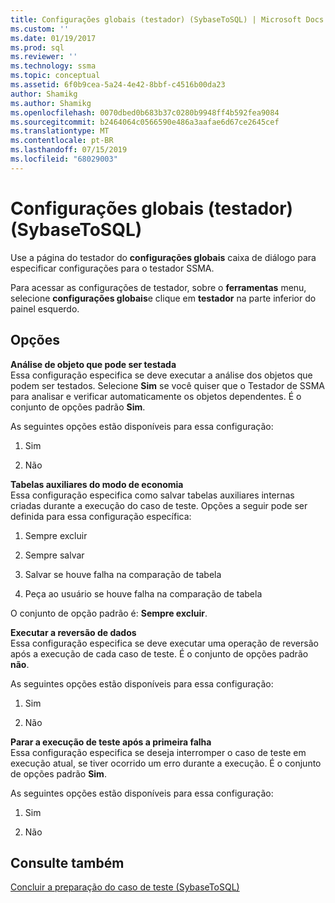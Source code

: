```yaml
---
title: Configurações globais (testador) (SybaseToSQL) | Microsoft Docs
ms.custom: ''
ms.date: 01/19/2017
ms.prod: sql
ms.reviewer: ''
ms.technology: ssma
ms.topic: conceptual
ms.assetid: 6f0b9cea-5a24-4e42-8bbf-c4516b00da23
author: Shamikg
ms.author: Shamikg
ms.openlocfilehash: 0070dbed0b683b37c0280b9948ff4b592fea9084
ms.sourcegitcommit: b2464064c0566590e486a3aafae6d67ce2645cef
ms.translationtype: MT
ms.contentlocale: pt-BR
ms.lasthandoff: 07/15/2019
ms.locfileid: "68029003"
---
```

# <a name="global-settings-tester-sybasetosql"></a>Configurações globais (testador) (SybaseToSQL)
Use a página do testador do **configurações globais** caixa de diálogo para especificar configurações para o testador SSMA.  
  
Para acessar as configurações de testador, sobre o **ferramentas** menu, selecione **configurações globais**e clique em **testador** na parte inferior do painel esquerdo.  
  
## <a name="options"></a>Opções  
**Análise de objeto que pode ser testada**  
Essa configuração especifica se deve executar a análise dos objetos que podem ser testados. Selecione **Sim** se você quiser que o Testador de SSMA para analisar e verificar automaticamente os objetos dependentes. É o conjunto de opções padrão **Sim**.  
  
As seguintes opções estão disponíveis para essa configuração:  
  
1.  Sim  
  
2.  Não  
  
**Tabelas auxiliares do modo de economia**  
Essa configuração especifica como salvar tabelas auxiliares internas criadas durante a execução do caso de teste. Opções a seguir pode ser definida para essa configuração específica:  
  
1.  Sempre excluir  
  
2.  Sempre salvar  
  
3.  Salvar se houve falha na comparação de tabela  
  
4.  Peça ao usuário se houve falha na comparação de tabela  
  
O conjunto de opção padrão é: **Sempre excluir**.  
  
**Executar a reversão de dados**  
Essa configuração especifica se deve executar uma operação de reversão após a execução de cada caso de teste. É o conjunto de opções padrão **não**.  
  
As seguintes opções estão disponíveis para essa configuração:  
  
1.  Sim  
  
2.  Não  
  
**Parar a execução de teste após a primeira falha**  
Essa configuração especifica se deseja interromper o caso de teste em execução atual, se tiver ocorrido um erro durante a execução. É o conjunto de opções padrão **Sim**.  
  
As seguintes opções estão disponíveis para essa configuração:  
  
1.  Sim  
  
2.  Não  
  
## <a name="see-also"></a>Consulte também  
[Concluir a preparação do caso de teste &#40;SybaseToSQL&#41;](../../ssma/sybase/finishing-test-case-preparation-sybasetosql.md)  
  
